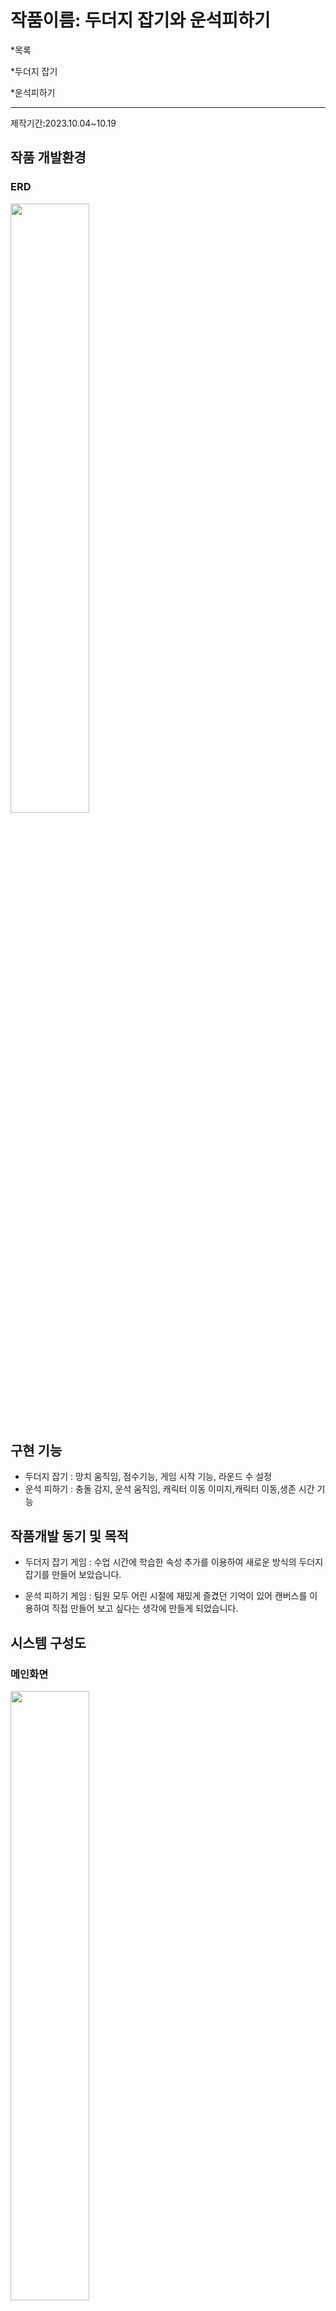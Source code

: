 # 작품이름: 두더지 잡기와 운석피하기
*목록

 *두더지 잡기 
 
 *운석피하기 
  ***

제작기간:2023.10.04~10.19


## 작품 개발환경

### ERD
<img width="50%" src="https://3nd-team3.s3.ap-northeast-2.amazonaws.com/upload/%EC%8A%A4%ED%81%AC%EB%A6%B0%EC%83%B7+2024-02-20+152556.png"/>


## 구현 기능
- 두더지 잡기 : 망치 움직임, 점수기능, 게임 시작 기능, 라운드 수 설정
- 운석 피하기 : 충돌 감지, 운석 움직임, 캐릭터 이동 이미지,캐릭터 이동,생존 시간 기능

## 작품개발 동기 및 목적
 - 두더지 잡기 게임 : 수업 시간에 학습한 속성 추가를 이용하여 새로운 방식의 두더지 잡기를 만들어 보았습니다.

- 운석 피하기 게임 : 팀원 모두 어린 시절에 재밌게 즐겼던 기억이 있어 캔버스를 이용하여 직접 만들어 보고 
싶다는 생각에 만들게 되었습니다.

## 시스템 구성도

### 메인화면
   <img width="50%" src="https://3nd-team3.s3.ap-northeast-2.amazonaws.com/upload/%EC%8A%A4%ED%81%AC%EB%A6%B0%EC%83%B7+2024-02-19+165007.png"/>

  ***
  
### 1.두더지 잡기
<img width="50%" src="https://3nd-team3.s3.ap-northeast-2.amazonaws.com/upload/%EC%8A%A4%ED%81%AC%EB%A6%B0%EC%83%B7+2024-02-19+170818.png"/>

 ***
 
### 2.운석피하기 
<img width="50%" src="https://3nd-team3.s3.ap-northeast-2.amazonaws.com/upload/%EC%8A%A4%ED%81%AC%EB%A6%B0%EC%83%B7+2024-02-19+170915.png"/>
